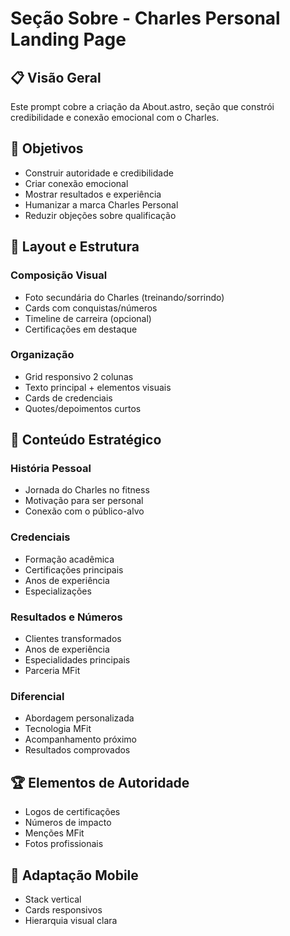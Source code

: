 # Seção Sobre - Charles Personal Landing Page

## 📋 Visão Geral

Este prompt cobre a criação da About.astro, seção que constrói credibilidade e conexão emocional com o Charles.

## 🎯 Objetivos

- Construir autoridade e credibilidade
- Criar conexão emocional
- Mostrar resultados e experiência
- Humanizar a marca Charles Personal
- Reduzir objeções sobre qualificação

## 🎨 Layout e Estrutura

### Composição Visual
- Foto secundária do Charles (treinando/sorrindo)
- Cards com conquistas/números
- Timeline de carreira (opcional)
- Certificações em destaque

### Organização
- Grid responsivo 2 colunas
- Texto principal + elementos visuais
- Cards de credenciais
- Quotes/depoimentos curtos

## 📝 Conteúdo Estratégico

### História Pessoal
- Jornada do Charles no fitness
- Motivação para ser personal
- Conexão com o público-alvo

### Credenciais
- Formação acadêmica
- Certificações principais
- Anos de experiência
- Especializações

### Resultados e Números
- Clientes transformados
- Anos de experiência
- Especialidades principais
- Parceria MFit

### Diferencial
- Abordagem personalizada
- Tecnologia MFit
- Acompanhamento próximo
- Resultados comprovados

## 🏆 Elementos de Autoridade

- Logos de certificações
- Números de impacto
- Menções MFit
- Fotos profissionais

## 📱 Adaptação Mobile

- Stack vertical
- Cards responsivos
- Hierarquia visual clara